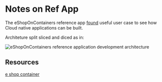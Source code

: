 


# Notes on Ref App

The eShopOnContainers reference app [found](https://docs.microsoft.com/en-us/dotnet/architecture/cloud-native/introduce-eshoponcontainers-reference-app) useful user case to see how Cloud native applications can be built.

Architeture split sliced and diced as in:

![eShopOnContainers reference application development architecture](https://docs.microsoft.com/en-us/dotnet/architecture/cloud-native/media/eshoponcontainers-development-architecture.png)

## Resources

[e shop container](https://docs.microsoft.com/en-us/dotnet/architecture/cloud-native/introduce-eshoponcontainers-reference-app)